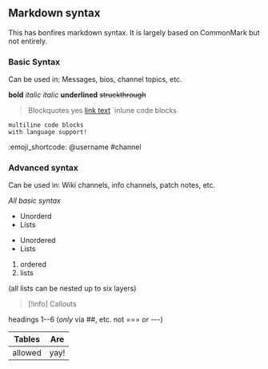 

## Markdown syntax
This has bonfires markdown syntax. It is largely based on CommonMark but not entirely. 

### Basic Syntax
Can be used in: Messages, bios, channel topics, etc.

**bold**
*italic*
_italic_
__underlined__
~~struckthrough~~
> Blockquotes
> yes
[link text](url)
`inlune code blocks
```plaintext
multiline code blocks
with language support!
```
:emoji_shortcode:
@username
#channel

### Advanced syntax
Can be used in: Wiki channels, info channels, patch notes, etc. 

*All basic syntax*

- Unorderd
- Lists

* Unordered
* Lists

1. ordered
2. lists

(all lists can be nested up to six layers)

> [!info]
> Callouts

headings 1--6 (*only* via ##, etc. not === or ---)

| Tables  | Are  |
| ------- | ---- |
| allowed | yay! |
